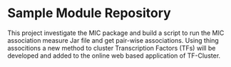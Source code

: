 

Sample Module Repository
========================

This project investigate the MIC package and build a script to run the MIC association measure Jar file and get pair-wise associations. Using thing associtions a new method to cluster Transcription Factors (TFs) will be developed and added to the online web based application of TF-Cluster. 

